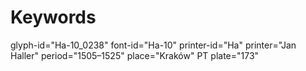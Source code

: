 # Keywords
glyph-id="Ha-10_0238"
font-id="Ha-10"
printer-id="Ha"
printer="Jan Haller"
period="1505–1525"
place="Kraków"
PT plate="173"
